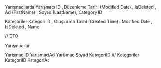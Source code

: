 Yarışmacılarda
Yarışmacı ID , Düzenleme Tarihi (Modified Date) , IsDeleted , Ad (FirstName) , Soyad (LastName), Category ID

Kategoriler
Kategori ID , Oluşturma Tarihi (Created Time) i Modified Date , IsDeleted , Name

// DTO

Yarışmacılar

YarismaciID
YarismaciAd
YarismaciSoyad
KategoriID
///
Kategoriler
KategoriID
KategoriAd